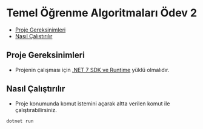 # Temel Öğrenme Algoritmaları Ödev 2

- [Proje Gereksinimleri](#proje-gereksinimleri)
- [Nasıl Çalıştırılır](#nasıl-çalıştırılır)

## Proje Gereksinimleri
- Projenin çalışması için [.NET 7 SDK ve Runtime](https://dotnet.microsoft.com/en-us/download/dotnet/7.0) yüklü olmalıdır.

## Nasıl Çalıştırılır
- Proje konumunda komut istemini açarak altta verilen komut ile çalıştırabilirsiniz.

```shell
dotnet run
```